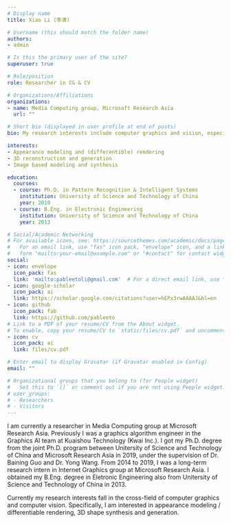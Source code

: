 ```yaml
---
# Display name
title: Xiao Li (李潇)

# Username (this should match the folder name)
authors:
- admin

# Is this the primary user of the site?
superuser: true

# Role/position
role: Researcher in CG & CV

# Organizations/Affiliations
organizations:
- name: Media Computing group, Microsoft Research Asia
  url: ""

# Short bio (displayed in user profile at end of posts)
bio: My research interests include computer graphics and vision, especially in appearance modeling and 3D shape generation.

interests:
- Appearance modeling and (differentible) rendering
- 3D reconstruction and generation
- Image based modeling and synthesis

education:
  courses:
  - course: Ph.D. in Pattern Recognition & Intelligent Systems
    institution: University of Science and Technology of China
    year: 2019
  - course: B.Eng. in Electronic Engineering 
    institution: University of Science and Technology of China
    year: 2013

# Social/Academic Networking
# For available icons, see: https://sourcethemes.com/academic/docs/page-builder/#icons
#   For an email link, use "fas" icon pack, "envelope" icon, and a link in the
#   form "mailto:your-email@example.com" or "#contact" for contact widget.
social:
- icon: envelope
  icon_pack: fas
  link: 'mailto:pableetoli@gmail.com'  # For a direct email link, use "mailto:test@example.org".
- icon: google-scholar
  icon_pack: ai
  link: https://scholar.google.com/citations?user=hEPx3rwAAAAJ&hl=en
- icon: github
  icon_pack: fab
  link: https://github.com/pableeto
# Link to a PDF of your resume/CV from the About widget.
# To enable, copy your resume/CV to `static/files/cv.pdf` and uncomment the lines below.
- icon: cv
  icon_pack: ai
  link: files/cv.pdf

# Enter email to display Gravatar (if Gravatar enabled in Config)
email: ""

# Organizational groups that you belong to (for People widget)
#   Set this to `[]` or comment out if you are not using People widget.
# user_groups:
# - Researchers
# - Visitors
---
```


I am currently a researcher in Media Computing group at Microsoft Research Asia. 
Previously I was a graphics algorithm engineer in the Graphics AI team at Kuaishou Technology (Kwai Inc.).
I got my Ph.D. degree from the joint Ph.D. program between Unitersity of Science and Technology of China and Microsoft Research Asia in 2019, under the supervision of Dr. Baining Guo and Dr. Yong Wang.
From 2014 to 2019, I was a long-term research intern in Internet Graphics group at Microsoft Research Asia.
I obtained my B.Eng. degree in Eletronic Engineering also from Unitersity of Science and Technology of China in 2013.

Currently my research interests fall in the cross-field of computer graphics and computer vision.
Specifically, I am interested in appearance modeling / differentiable rendering, 3D shape synthesis and generation.